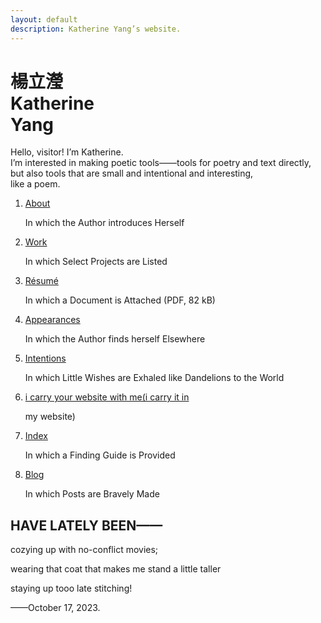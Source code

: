 ```yaml
---
layout: default
description: Katherine Yang’s website.
---
```


<div class="intro">
  <h1 class="name">
    <div lang="zh">楊立瀅</div>
    <div>Katherine<br><span class="y">Y</span>ang</div>
  </h1>
  <div>
    <p>
      Hello, visitor! I’m Katherine.<br>
      I’m interested in making poetic tools——tools for poetry and text directly, but also tools that are small and intentional and interesting,<br>
      like a poem.
    </p>
  </div>
</div>
<main>
  <div class="section">
    <ol class="toc">
      <li>
        <p class="chapter-title"><a href="/about/">About</a></p>
        <p class="chapter-subtitle">In which the Author introduces Herself</p>
      </li>
      <li>
        <p class="chapter-title"><a href="/work/">Work</a></p>
        <p class="chapter-subtitle">In which Select Projects are Listed</p>
      </li>
      <li>
        <p class="chapter-title"><a href="/assets/resume/yang-katherine-resume-202307.pdf">Résumé</a></p>
        <p class="chapter-subtitle">In which a Document is Attached (PDF, 82 kB)</p>
      </li>
      <!-- <li><a href="/fragments/">In which Fragments Hint at her Happenings</a></li> -->
      <li>
        <p class="chapter-title"><a href="/appearances/">Appearances</a></p>
        <p class="chapter-subtitle">In which the Author finds herself Elsewhere</p>
      </li>
      <li>
        <p class="chapter-title"><a href="/intentions/">Intentions</a></p>
        <p class="chapter-subtitle">In which Little Wishes are Exhaled like Dandelions to the World</p>
      </li>
      <!-- <li>
        <p class="chapter-title"><a href="/dedications/">Dedications</a></p>
        <p class="chapter-subtitle">In which Friends are Loved and Influences are Cited</p>
      </li> -->
      <li>
        <p class="chapter-title"><a href="/carry/">i carry your website with me(i carry it in</a></p>
        <p class="chapter-subtitle">my website)</p>
      </li>
      <li>
        <p class="chapter-title"><a href="/index">Index</a></p>
        <p class="chapter-subtitle">In which a Finding Guide is Provided</p>
      </li>
      <li>
        <p class="chapter-title"><a href="/blog">Blog</a></p>
        <p class="chapter-subtitle">In which Posts are Bravely Made</p>
      </li>
    </ol>
  </div>
  <div class="section">
    <div class="section--header">
      <h2>HAVE LATELY BEEN——</h2>
    </div>
    <div class="section--body">
      <p>cozying up with no-conflict movies;</p>
      <p>wearing that coat that makes me stand a little taller</p>
      <p>staying up tooo late stitching!</p>
      <p>——October 17, 2023.</p>
    </div>
  </div>
</main>
